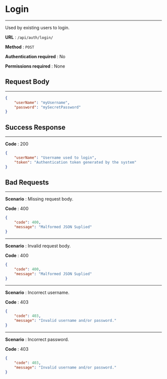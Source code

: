 # Login

___

Used by existing users to login.



**URL** : `/api/auth/login/`

**Method** : `POST`

**Authentication required** : No

**Permissions required** : None



## Request Body

___

```json
{
    "userName": "myUsername",
    "password": "mySecretPassword"
}
```



## Success Response

___

**Code** : 200

```json
{
    "userName": "Username used to login",
    "token": "Authentication token generated by the system"
}
```



## Bad Requests

___

**Scenario** : Missing request body.

**Code** : 400

```json
{
    "code": 400,
    "message": "Malformed JSON Suplied"
}
```

___

**Scenario** : Invalid request body.

**Code** : 400

```json
{
    "code": 400,
    "message": "Malformed JSON Suplied"
}
```

___

**Scenario** : Incorrect username.

**Code** : 403

```json
{
    "code": 403,
    "message": "Invalid username and/or password."
}
```

___

**Scenario** : Incorrect password.

**Code** : 403

```json
{
    "code": 403,
    "message": "Invalid username and/or password."
}
```

